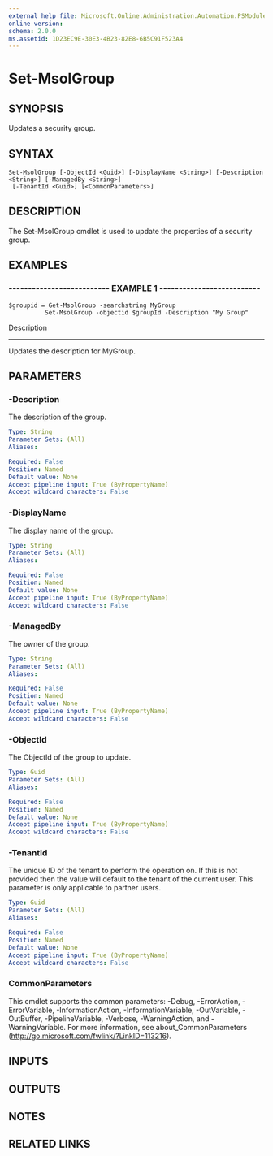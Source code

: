 ```yaml
---
external help file: Microsoft.Online.Administration.Automation.PSModule.dll-Help.xml
online version: 
schema: 2.0.0
ms.assetid: 1D23EC9E-30E3-4B23-82E8-6B5C91F523A4
---
```


# Set-MsolGroup

## SYNOPSIS
Updates a security group.

## SYNTAX

```
Set-MsolGroup [-ObjectId <Guid>] [-DisplayName <String>] [-Description <String>] [-ManagedBy <String>]
 [-TenantId <Guid>] [<CommonParameters>]
```

## DESCRIPTION
The Set-MsolGroup cmdlet is used to update the properties of a security group.

## EXAMPLES

### -------------------------- EXAMPLE 1 --------------------------
```
$groupid = Get-MsolGroup -searchstring MyGroup
          Set-MsolGroup -objectid $groupId -Description "My Group"
```

Description

-----------

Updates the description for MyGroup.

## PARAMETERS

### -Description
The description of the group.

```yaml
Type: String
Parameter Sets: (All)
Aliases: 

Required: False
Position: Named
Default value: None
Accept pipeline input: True (ByPropertyName)
Accept wildcard characters: False
```

### -DisplayName
The display name of the group.

```yaml
Type: String
Parameter Sets: (All)
Aliases: 

Required: False
Position: Named
Default value: None
Accept pipeline input: True (ByPropertyName)
Accept wildcard characters: False
```

### -ManagedBy
The owner of the group.

```yaml
Type: String
Parameter Sets: (All)
Aliases: 

Required: False
Position: Named
Default value: None
Accept pipeline input: True (ByPropertyName)
Accept wildcard characters: False
```

### -ObjectId
The ObjectId of the group to update.

```yaml
Type: Guid
Parameter Sets: (All)
Aliases: 

Required: False
Position: Named
Default value: None
Accept pipeline input: True (ByPropertyName)
Accept wildcard characters: False
```

### -TenantId
The unique ID of the tenant to perform the operation on.
If this is not provided then the value will default to the tenant of the current user.
This parameter is only applicable to partner users.

```yaml
Type: Guid
Parameter Sets: (All)
Aliases: 

Required: False
Position: Named
Default value: None
Accept pipeline input: True (ByPropertyName)
Accept wildcard characters: False
```

### CommonParameters
This cmdlet supports the common parameters: -Debug, -ErrorAction, -ErrorVariable, -InformationAction, -InformationVariable, -OutVariable, -OutBuffer, -PipelineVariable, -Verbose, -WarningAction, and -WarningVariable. For more information, see about_CommonParameters (http://go.microsoft.com/fwlink/?LinkID=113216).

## INPUTS

## OUTPUTS

## NOTES

## RELATED LINKS


